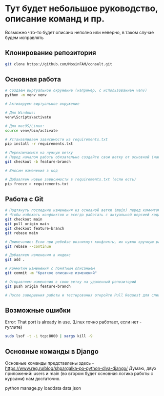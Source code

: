 # Тут будет небольшое руководство, описание команд и пр.

Возможно что-то будет описано неполно или неверно, в таком случае будем исправлять

## Клонирование репозитория

```bash
git clone https://github.com/MosinFAM/consult.git
```

## Основная работа

```bash
# Создаем виртуальное окружение (например, с использованием venv)
python -m venv venv

# Активируем виртуальное окружение

# Для Windows:
venv\Scripts\activate

# Для macOS/Linux:
source venv/bin/activate

# Устанавливаем зависимости из requirements.txt
pip install -r requirements.txt

# Переключаемся на нужную ветку
# Перед началом работы обязательно создайте свою ветку от основной (например, feature-branch):
git checkout -b feature-branch

# Вносим изменения в код

# Добавляем новые зависимости в requirements.txt (если есть)
pip freeze > requirements.txt
```


## Работа с Git

```bash
# Подтянуть последние изменения из основной ветки (main) перед коммитом
# Чтобы избежать конфликтов и всегда работать с актуальной версией кода:
git checkout main
git pull origin main
git checkout feature-branch
git rebase main

# Примечание: Если при ребейзе возникнут конфликты, их нужно вручную разрешить, после чего продолжить ребейз командой:
git rebase --continue

# Добавляем изменения в индекс
git add .

# Коммитим изменения с понятным описанием
git commit -m "Краткое описание изменений"

# Отправляем изменения в свою ветку на удаленный репозиторий
git push origin feature-branch

# После завершения работы и тестирования откройте Pull Request для слияния изменений с основной веткой. Ожидайте ревью от коллег перед слиянием.
```


## Возможные ошибки

Error: That port is already in use. (Linux точно работает, если нет - гуглите)
```bash
sudo lsof -t -i tcp:8000 | xargs kill -9
```

## Основные команды в Django

Основные команды представлены здесь - https://www.reg.ru/blog/shpargalka-po-python-dlya-django/
Думаю, двух приложений: users и main (во втором будет основная логика работы с курсами) нам достаточно.



python manage.py loaddata data.json